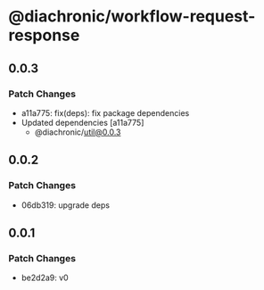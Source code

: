 # @diachronic/workflow-request-response

## 0.0.3

### Patch Changes

- a11a775: fix(deps): fix package dependencies
- Updated dependencies [a11a775]
  - @diachronic/util@0.0.3

## 0.0.2

### Patch Changes

- 06db319: upgrade deps

## 0.0.1

### Patch Changes

- be2d2a9: v0
